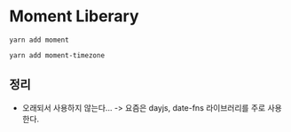 # Moment Liberary

```
yarn add moment

yarn add moment-timezone
```

## 정리

- 오래되서 사용하지 않는다...
  -> 요즘은 dayjs, date-fns 라이브러리를 주로 사용한다.
